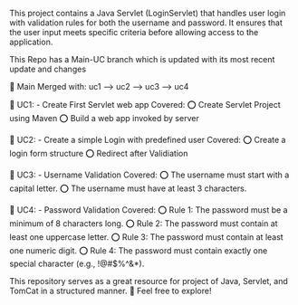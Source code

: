 This project contains a Java Servlet (LoginServlet) that handles user login with validation rules for both the username and password. It ensures that the user input meets specific criteria before allowing access to the application.

This Repo has a Main-UC branch which is updated with its most recent update and changes

📌 Main
Merged with:
uc1 --> uc2 --> uc3 --> uc4

📌 UC1: - Create First Servlet web app
Covered:
⭕ Create Servlet Project using Maven
⭕ Build a web app invoked by server

📌 UC2: - Create a simple Login with predefined user
Covered:
⭕ Create a login form structure
⭕ Redirect after Validiation

📌 UC3: - Username Validation
Covered:
⭕ The username must start with a capital letter.
⭕ The username must have at least 3 characters.

📌 UC4: - Password Validation
Covered:
⭕ Rule 1: The password must be a minimum of 8 characters long.
⭕ Rule 2: The password must contain at least one uppercase letter.
⭕ Rule 3: The password must contain at least one numeric digit.
⭕ Rule 4: The password must contain exactly one special character (e.g., !@#$%^&*).

This repository serves as a great resource for project of Java, Servlet, and TomCat in a structured manner. 🚀 Feel free to explore!
